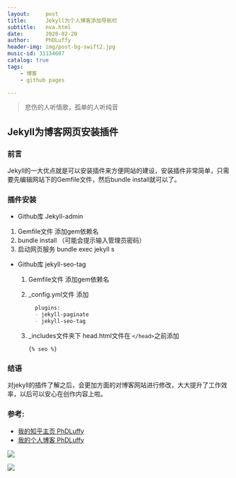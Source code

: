 ```yaml
---
layout:     post
title:      Jekyll为个人博客添加导航栏
subtitle:   nva.html
date:       2020-02-20
author:     PhDLuffy
header-img: img/post-bg-swift2.jpg
music-id: 31134607
catalog: true
tags:
    - 博客
    - github pages

---
```


> 悲伤的人听情歌，孤单的人听纯音
>



## Jekyll为博客网页安装插件

### 前言

Jekyll的一大优点就是可以安装插件来方便网站的建设，安装插件非常简单，只需要先编辑网站下的Gemfile文件，然后bundle install就可以了。

### 插件安装

* Github库 Jekyll-admin
1. Gemfile文件 添加gem依赖名
  2. bundle install （可能会提示输入管理员密码）
  3. 启动网页服务 bundle exec jekyll s

 * Github库 jekyll-seo-tag

   1. Gemfile文件 添加gem依赖名

   2. _config.yml文件 添加
   
      ```markdown
      	plugins:
      	- jekyll-paginate
      	- jekyll-seo-tag
      ```
   
   3. _includes文件夹下 head.html文件在 `</head>`之前添加
   
      ` {% seo %} `

### 结语

对jekyll的插件了解之后，会更加方面的对博客网站进行修改，大大提升了工作效率，以后可以安心在创作内容上啦。

### 参考:

* [我的知乎主页 PhDLuffy](https://www.zhihu.com/people/PhDLuffy)
* [我的个人博客 PhDLuffy](https://phdluffy.com/)

![](https://tva1.sinaimg.cn/large/0082zybpgy1gc034h4bvij30dw0dw75y.jpg)



![](https://media.giphy.com/media/WOm8VaR0agrmNbRFbf/giphy.gif)

